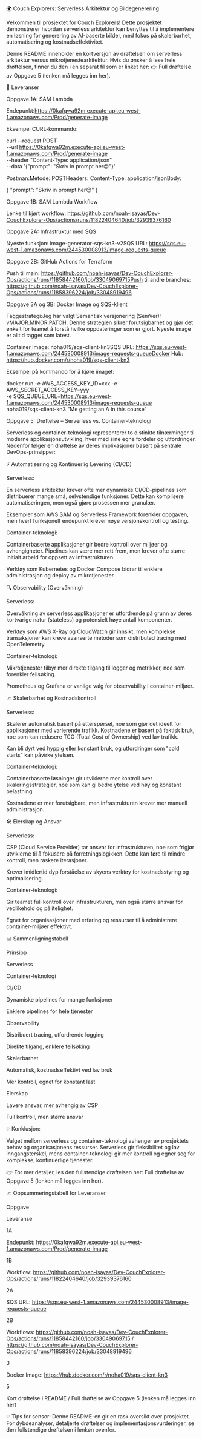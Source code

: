 🌍 Couch Explorers: Serverless Arkitektur og Bildegenerering

Velkommen til prosjektet for Couch Explorers! Dette prosjektet demonstrerer hvordan serverless arkitektur kan benyttes til å implementere en løsning for generering av AI-baserte bilder, med fokus på skalerbarhet, automatisering og kostnadseffektivitet.

Denne README inneholder en kortversjon av drøftelsen om serverless arkitektur versus mikrotjenestearkitektur. Hvis du ønsker å lese hele drøftelsen, finner du den i en separat fil som er linket her: 👉 Full drøftelse av Oppgave 5 (lenken må legges inn her).

🚀 Leveranser

Oppgave 1A: SAM Lambda

Endepunkt:https://0kafqwa92m.execute-api.eu-west-1.amazonaws.com/Prod/generate-image

Eksempel CURL-kommando:

curl --request POST \
  --url https://0kafqwa92m.execute-api.eu-west-1.amazonaws.com/Prod/generate-image \
  --header "Content-Type: application/json" \
  --data '{"prompt": "Skriv in prompt her😊"}'

Postman:Metode: POSTHeaders: Content-Type: application/jsonBody:

{ "prompt": "Skriv in prompt her😊" }

Oppgave 1B: SAM Lambda Workflow

Lenke til kjørt workflow: https://github.com/noah-isayas/Dev-CouchExplorer-Ops/actions/runs/11822404640/job/32939376160

Oppgave 2A: Infrastruktur med SQS

Nyeste funksjon: image-generator-sqs-kn3-v2SQS URL: https://sqs.eu-west-1.amazonaws.com/244530008913/image-requests-queue

Oppgave 2B: GitHub Actions for Terraform

Push til main: https://github.com/noah-isayas/Dev-CouchExplorer-Ops/actions/runs/11858442160/job/33049069715Push til andre branches: https://github.com/noah-isayas/Dev-CouchExplorer-Ops/actions/runs/11858396224/job/33048919496

Oppgave 3A og 3B: Docker Image og SQS-klient

Taggestrategi:Jeg har valgt Semantisk versjonering (SemVer): vMAJOR.MINOR.PATCH. Denne strategien sikrer forutsigbarhet og gjør det enkelt for teamet å forstå hvilke oppdateringer som er gjort. Nyeste image er alltid tagget som latest.

Container Image: noha019/sqs-client-kn3SQS URL: https://sqs.eu-west-1.amazonaws.com/244530008913/image-requests-queueDocker Hub: https://hub.docker.com/r/noha019/sqs-client-kn3

Eksempel på kommando for å kjøre imaget:

docker run -e AWS_ACCESS_KEY_ID=xxx -e AWS_SECRET_ACCESS_KEY=yyy \
  -e SQS_QUEUE_URL=https://sqs.eu-west-1.amazonaws.com/244530008913/image-requests-queue \
  noha019/sqs-client-kn3 "Me getting an A in this course"

Oppgave 5: Drøftelse – Serverless vs. Container-teknologi

Serverless og container-teknologi representerer to distinkte tilnærminger til moderne applikasjonsutvikling, hver med sine egne fordeler og utfordringer. Nedenfor følger en drøftelse av deres implikasjoner basert på sentrale DevOps-prinsipper:

⚡ Automatisering og Kontinuerlig Levering (CI/CD)

Serverless:

En serverless arkitektur krever ofte mer dynamiske CI/CD-pipelines som distribuerer mange små, selvstendige funksjoner. Dette kan komplisere automatiseringen, men også gjøre prosessen mer granulær.

Eksempler som AWS SAM og Serverless Framework forenkler oppgaven, men hvert funksjonelt endepunkt krever nøye versjonskontroll og testing.

Container-teknologi:

Containerbaserte applikasjoner gir bedre kontroll over miljøer og avhengigheter. Pipelines kan være mer rett frem, men krever ofte større initialt arbeid for oppsett av infrastrukturen.

Verktøy som Kubernetes og Docker Compose bidrar til enklere administrasjon og deploy av mikrotjenester.

🔍 Observability (Overvåkning)

Serverless:

Overvåkning av serverless applikasjoner er utfordrende på grunn av deres kortvarige natur (stateless) og potensielt høye antall komponenter.

Verktøy som AWS X-Ray og CloudWatch gir innsikt, men komplekse transaksjoner kan kreve avanserte metoder som distributed tracing med OpenTelemetry.

Container-teknologi:

Mikrotjenester tilbyr mer direkte tilgang til logger og metrikker, noe som forenkler feilsøking.

Prometheus og Grafana er vanlige valg for observability i container-miljøer.

📈 Skalerbarhet og Kostnadskontroll

Serverless:

Skalerer automatisk basert på etterspørsel, noe som gjør det ideelt for applikasjoner med varierende trafikk. Kostnadene er basert på faktisk bruk, noe som kan redusere TCO (Total Cost of Ownership) ved lav trafikk.

Kan bli dyrt ved hyppig eller konstant bruk, og utfordringer som "cold starts" kan påvirke ytelsen.

Container-teknologi:

Containerbaserte løsninger gir utviklerne mer kontroll over skaleringsstrategier, noe som kan gi bedre ytelse ved høy og konstant belastning.

Kostnadene er mer forutsigbare, men infrastrukturen krever mer manuell administrasjon.

🛠️ Eierskap og Ansvar

Serverless:

CSP (Cloud Service Provider) tar ansvar for infrastrukturen, noe som frigjør utviklerne til å fokusere på forretningslogikken. Dette kan føre til mindre kontroll, men raskere iterasjoner.

Krever imidlertid dyp forståelse av skyens verktøy for kostnadsstyring og optimalisering.

Container-teknologi:

Gir teamet full kontroll over infrastrukturen, men også større ansvar for vedlikehold og pålitelighet.

Egnet for organisasjoner med erfaring og ressurser til å administrere container-miljøer effektivt.

📊 Sammenligningstabell

Prinsipp

Serverless

Container-teknologi

CI/CD

Dynamiske pipelines for mange funksjoner

Enklere pipelines for hele tjenester

Observability

Distribuert tracing, utfordrende logging

Direkte tilgang, enklere feilsøking

Skalerbarhet

Automatisk, kostnadseffektivt ved lav bruk

Mer kontroll, egnet for konstant last

Eierskap

Lavere ansvar, mer avhengig av CSP

Full kontroll, men større ansvar

💡 Konklusjon:

Valget mellom serverless og container-teknologi avhenger av prosjektets behov og organisasjonens ressurser. Serverless gir fleksibilitet og lav inngangsterskel, mens container-teknologi gir mer kontroll og egner seg for komplekse, kontinuerlige tjenester.

👉 For mer detaljer, les den fullstendige drøftelsen her: Full drøftelse av Oppgave 5 (lenken må legges inn her).

📈 Oppsummeringstabell for Leveranser

Oppgave

Leveranse

1A

Endepunkt: https://0kafqwa92m.execute-api.eu-west-1.amazonaws.com/Prod/generate-image

1B

Workflow: https://github.com/noah-isayas/Dev-CouchExplorer-Ops/actions/runs/11822404640/job/32939376160

2A

SQS URL: https://sqs.eu-west-1.amazonaws.com/244530008913/image-requests-queue

2B

Workflows: https://github.com/noah-isayas/Dev-CouchExplorer-Ops/actions/runs/11858442160/job/33049069715 / https://github.com/noah-isayas/Dev-CouchExplorer-Ops/actions/runs/11858396224/job/33048919496

3

Docker Image: https://hub.docker.com/r/noha019/sqs-client-kn3

5

Kort drøftelse i README / Full drøftelse av Oppgave 5 (lenken må legges inn her)

💡 Tips for sensor: Denne README-en gir en rask oversikt over prosjektet. For dybdeanalyser, detaljerte drøftelser og implementasjonsvurderinger, se den fullstendige drøftelsen i lenken ovenfor.
